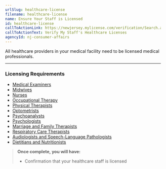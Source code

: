 ```yaml
---
urlSlug: healthcare-license
filename: healthcare-license
name: Ensure Your Staff is Licensed
id: healthcare-license
callToActionLink: https://newjersey.mylicense.com/verification/Search.aspx?facility=N
callToActionText: Verify My Staff's Healthcare Licenses
agencyId: nj-consumer-affairs
---
```


All healthcare providers in your medical facility need to be licensed medical professionals.

---

### Licensing Requirements

- [Medical Examiners](https://www.njconsumeraffairs.gov/bme/Pages/applications.aspx)
- [Midwives](https://www.njconsumeraffairs.gov/mid/Pages/default.aspx)
- [Nurses](https://www.njconsumeraffairs.gov/nur/Pages/default.aspx)
- [Occupational Therapy](https://www.njconsumeraffairs.gov/ot/Pages/default.aspx)
- [Physical Therapists](https://www.njconsumeraffairs.gov/opt/Pages/default.aspx)
- [Optometrists](https://www.njconsumeraffairs.gov/opt/Pages/default.aspx)
- [Psychoanalysts](https://www.njconsumeraffairs.gov/psya/Pages/default.aspx)
- [Psychologists](https://www.njconsumeraffairs.gov/psy/Pages/default.aspx)
- [Marriage and Family Therapists](https://www.njconsumeraffairs.gov/mft/Pages/default.aspx)
- [Respiratory Care Therapists](https://www.njconsumeraffairs.gov/resp/Pages/default.aspx)
- [Audiologists and Speech-Language Pathologists](https://www.njconsumeraffairs.gov/aud/Pages/default.aspx)
- [Dietitians and Nutritionists](https://www.njconsumeraffairs.gov/dan/Pages/default.aspx)

> **Once complete, you will have:**
>
> - Confirmation that your healthcare staff is licensed
